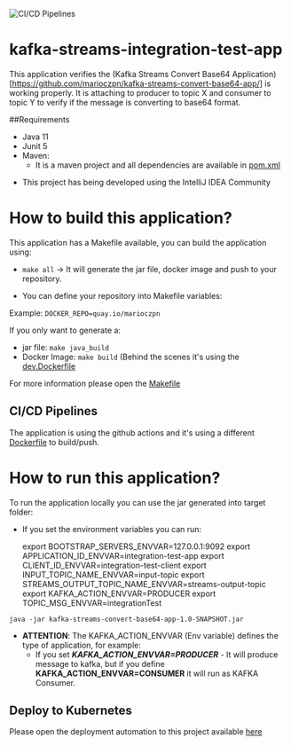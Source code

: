 ![CI/CD Pipelines](https://github.com/marioczpn/kafka-streams-integration-test-app/workflows/CI/CD%20Pipelines/badge.svg)

# kafka-streams-integration-test-app

This application verifies the (Kafka Streams Convert Base64 Application)[https://github.com/marioczpn/kafka-streams-convert-base64-app/] is working properly.
It is attaching to producer to topic X and consumer to topic Y to verify if the message is converting to base64 format. 


##Requirements
- Java 11
- Junit 5
- Maven:
    - It is a maven project and all dependencies are available in [pom.xml](https://github.com/marioczpn/kafka-streams-integration-test-app/blob/master/pom.xml)
 
* This project has being developed using the IntelliJ IDEA Community

# How to build this application?

This application has a Makefile available, you can build the application using:

- `make all` -> It will generate the jar file, docker image and push to your repository.


- You can define your repository into Makefile variables: 

Example: `DOCKER_REPO=quay.io/marioczpn`

If you only want to generate a:

- jar file: `make java_build`
- Docker Image: `make build` (Behind the scenes it's using the [dev.Dockerfile](https://github.com/marioczpn/kafka-streams-integration-test-app/blob/master/dev.Dockerfile)

For more information please open the [Makefile](https://github.com/marioczpn/kafka-streams-integration-test-app/blob/master/Makefile)

## CI/CD Pipelines

The application is using the github actions and it's using a different [Dockerfile](https://github.com/marioczpn/kafka-streams-integration-test-app/blob/master/Dockerfile) to build/push.

# How to run this application?

To run the application locally you can use the jar generated into target folder:

- If you set the environment variables you can run:

    export BOOTSTRAP_SERVERS_ENVVAR=127.0.0.1:9092
    export APPLICATION_ID_ENVVAR=integration-test-app
    export CLIENT_ID_ENVVAR=integration-test-client
    export INPUT_TOPIC_NAME_ENVVAR=input-topic
    export STREAMS_OUTPUT_TOPIC_NAME_ENVVAR=streams-output-topic
    export KAFKA_ACTION_ENVVAR=PRODUCER
    export TOPIC_MSG_ENVVAR=integrationTest

`java -jar kafka-streams-convert-base64-app-1.0-SNAPSHOT.jar`

- **ATTENTION**: The KAFKA_ACTION_ENVVAR (Env variable) defines the type of application, for example:
    - If you set **_KAFKA_ACTION_ENVVAR=PRODUCER_** - It will produce message to kafka, but if you define **KAFKA_ACTION_ENVVAR=CONSUMER** it will run as KAFKA Consumer.

## Deploy to Kubernetes
Please open the deployment automation to this project available [here](https://github.com/marioczpn/strimzi-kafka-cluster-deployment-automation)
 
